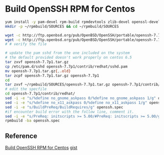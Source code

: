 # Build OpenSSH RPM for Centos

```bash
yum install -y pam-devel rpm-build rpmdevtools zlib-devel openssl-devel krb5-devel gcc
mkdir -p ~/rpmbuild/SOURCES && cd ~/rpmbuild/SOURCES

wget -c http://ftp.openbsd.org/pub/OpenBSD/OpenSSH/portable/openssh-7.7p1.tar.gz
wget -c http://ftp.openbsd.org/pub/OpenBSD/OpenSSH/portable/openssh-7.7p1.tar.gz.asc
# # verify the file

# update the pam sshd from the one included on the system
# the default provided doesn't work properly on centos 6.5
tar zxvf openssh-7.7p1.tar.gz
cp /etc/pam.d/sshd openssh-7.7p1/contrib/redhat/sshd.pam
mv openssh-7.7p1.tar.gz{,.old}
tar zcpf openssh-7.7p1.tar.gz openssh-7.7p1
cd
tar zxvf ~/rpmbuild/SOURCES/openssh-7.7p1.tar.gz openssh-7.7p1/contrib/redhat/openssh.spec
# edit the specfile
cd openssh-7.7p1/contrib/redhat/
sed -i -e "s/%define no_gnome_askpass 0/%define no_gnome_askpass 1/g" openssh.spec
sed -i -e "s/%define no_x11_askpass 0/%define no_x11_askpass 1/g" openssh.spec
sed -i -e "s/BuildPreReq/BuildRequires/g" openssh.spec
#if encounter build error with the follow line, comment it.
sed -i -e "s/PreReq: initscripts >= 5.00/#PreReq: initscripts >= 5.00/g" openssh.spec
rpmbuild -ba openssh.spec
```

## Reference

[Build OpenSSH RPM for Centos](http://www.arvinep.com/2015/12/building-rpm-openssh-71p1-on-rhelcentos.html)
[gist](https://gist.github.com/tjheeta/654a246d18fea65b2da0)